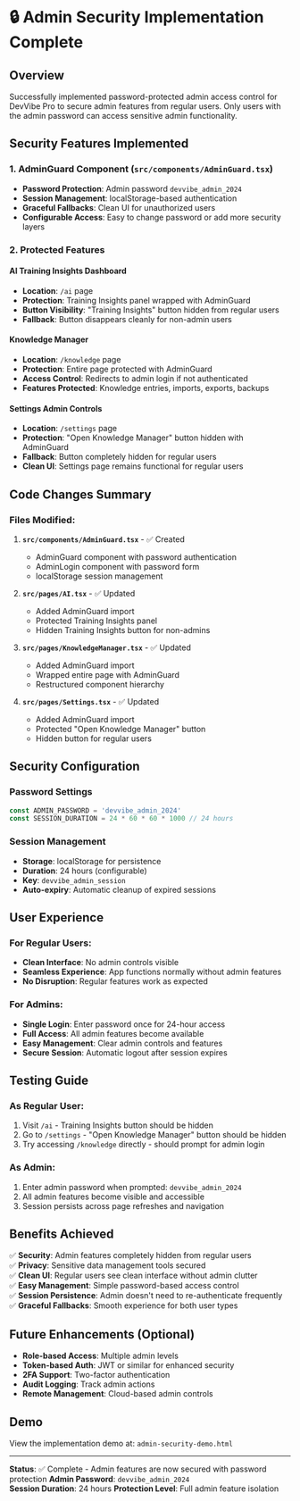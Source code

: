 # 🔒 Admin Security Implementation Complete

## Overview
Successfully implemented password-protected admin access control for DevVibe Pro to secure admin features from regular users. Only users with the admin password can access sensitive admin functionality.

## Security Features Implemented

### 1. **AdminGuard Component** (`src/components/AdminGuard.tsx`)
- **Password Protection**: Admin password `devvibe_admin_2024`
- **Session Management**: localStorage-based authentication
- **Graceful Fallbacks**: Clean UI for unauthorized users
- **Configurable Access**: Easy to change password or add more security layers

### 2. **Protected Features**

#### AI Training Insights Dashboard
- **Location**: `/ai` page
- **Protection**: Training Insights panel wrapped with AdminGuard
- **Button Visibility**: "Training Insights" button hidden from regular users
- **Fallback**: Button disappears cleanly for non-admin users

#### Knowledge Manager
- **Location**: `/knowledge` page  
- **Protection**: Entire page protected with AdminGuard
- **Access Control**: Redirects to admin login if not authenticated
- **Features Protected**: Knowledge entries, imports, exports, backups

#### Settings Admin Controls
- **Location**: `/settings` page
- **Protection**: "Open Knowledge Manager" button hidden with AdminGuard
- **Fallback**: Button completely hidden for regular users
- **Clean UI**: Settings page remains functional for regular users

## Code Changes Summary

### Files Modified:
1. **`src/components/AdminGuard.tsx`** - ✅ Created
   - AdminGuard component with password authentication
   - AdminLogin component with password form
   - localStorage session management

2. **`src/pages/AI.tsx`** - ✅ Updated
   - Added AdminGuard import
   - Protected Training Insights panel
   - Hidden Training Insights button for non-admins

3. **`src/pages/KnowledgeManager.tsx`** - ✅ Updated
   - Added AdminGuard import
   - Wrapped entire page with AdminGuard
   - Restructured component hierarchy

4. **`src/pages/Settings.tsx`** - ✅ Updated
   - Added AdminGuard import
   - Protected "Open Knowledge Manager" button
   - Hidden button for regular users

## Security Configuration

### Password Settings
```typescript
const ADMIN_PASSWORD = 'devvibe_admin_2024'
const SESSION_DURATION = 24 * 60 * 60 * 1000 // 24 hours
```

### Session Management
- **Storage**: localStorage for persistence
- **Duration**: 24 hours (configurable)
- **Key**: `devvibe_admin_session`
- **Auto-expiry**: Automatic cleanup of expired sessions

## User Experience

### For Regular Users:
- **Clean Interface**: No admin controls visible
- **Seamless Experience**: App functions normally without admin features
- **No Disruption**: Regular features work as expected

### For Admins:
- **Single Login**: Enter password once for 24-hour access
- **Full Access**: All admin features become available
- **Easy Management**: Clear admin controls and features
- **Secure Session**: Automatic logout after session expires

## Testing Guide

### As Regular User:
1. Visit `/ai` - Training Insights button should be hidden
2. Go to `/settings` - "Open Knowledge Manager" button should be hidden  
3. Try accessing `/knowledge` directly - should prompt for admin login

### As Admin:
1. Enter admin password when prompted: `devvibe_admin_2024`
2. All admin features become visible and accessible
3. Session persists across page refreshes and navigation

## Benefits Achieved

✅ **Security**: Admin features completely hidden from regular users  
✅ **Privacy**: Sensitive data management tools secured  
✅ **Clean UI**: Regular users see clean interface without admin clutter  
✅ **Easy Management**: Simple password-based access control  
✅ **Session Persistence**: Admin doesn't need to re-authenticate frequently  
✅ **Graceful Fallbacks**: Smooth experience for both user types  

## Future Enhancements (Optional)

- **Role-based Access**: Multiple admin levels
- **Token-based Auth**: JWT or similar for enhanced security  
- **2FA Support**: Two-factor authentication
- **Audit Logging**: Track admin actions
- **Remote Management**: Cloud-based admin controls

## Demo
View the implementation demo at: `admin-security-demo.html`

---

**Status**: ✅ Complete - Admin features are now secured with password protection
**Admin Password**: `devvibe_admin_2024`  
**Session Duration**: 24 hours
**Protection Level**: Full admin feature isolation
